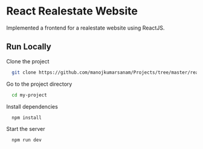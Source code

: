 
# React Realestate Website

Implemented a frontend for a realestate website using ReactJS.



## Run Locally

Clone the project

```bash
  git clone https://github.com/manojkumarsanam/Projects/tree/master/react-realestate
```

Go to the project directory

```bash
  cd my-project
```

Install dependencies

```bash
  npm install
```

Start the server

```bash
  npm run dev
```

